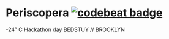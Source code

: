 # Periscopera [![codebeat badge](https://codebeat.co/badges/5fead478-e875-41f7-844d-ce6dd953aee8)](https://codebeat.co/projects/github-com-giorgia-periscopera)
-24° C Hackathon day  BEDSTUY // BROOKLYN


